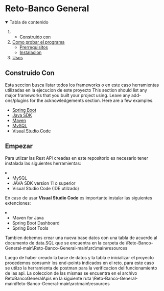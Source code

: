 # Reto-Banco General

<!-- TABLE OF CONTENTS -->
<details open="open">
  <summary>Tabla de contenido</summary>
  <ol>
    <li>
      <ul>
        <li><a href="#Construido con">Construido con</a></li>
      </ul>
    </li>
    <li>
      <a href="#Empezar">Como probar el programa</a>
      <ul>
        <li><a href="#Prerrequisitos">Prerrequisitos</a></li>
        <li><a href="#Instalacion">Instalacion</a></li>
      </ul>
    </li>
    <li><a href="#Usos">Usos</a></li>
  </ol>
</details>

## Construido Con
Esta seccion busca listar todos los frameworks  o en este caso herramientas utilizadas en la ejecucion de este proyecto
This section should list any major frameworks that you built your project using. Leave any add-ons/plugins for the acknowledgements section. Here are a few examples.
* [Spring Boot](https://spring.io/)
* [Java SDK](https://www.oracle.com/java/technologies/javase-downloads.html)
* [Maven](https://maven.apache.org/)
* [MySQL](https://www.mysql.com/)
* [Visual Studio Code](https://code.visualstudio.com/)

## Empezar

Para utilzar las Rest API creadas en este repositorio es necesario tener instalada las siguientes herramientas:

<li>
   <ul>
    <li>MySQL</a></li>
    <li>JAVA SDK version 11 o superior</a></li>
    <li>Visual Studio Code (IDE utilzado)</a></li>
</ul>
 </li>

En caso de usar **Visual Studio Code** es importante instalar las siguientes extenciones:
<li>
   <ul>
    <li>Maven for Java</a></li>
    <li>Spring Boot Dashboard</a></li>
    <li>Spring Boot Tools</a></li>
</ul>
 </li>
 
Tambien debemos crear una nueva base datos con una tabla de acuerdo al documento de data.SQL que se encuentra en la carpeta de \Reto-Banco-General-main\Reto-Banco-General-main\src\main\resources

Luego de haber creado la base de datos y la tabla e inicializar el proyecto procedemos consumir los end-points indicados en el reto, para este caso se utilzo la herramienta de postman para la verificacion del funcionamiento de las api. La coleccion de las mismas se encuentra en el archivo RetoBancoGeneralApis en la siguiente ruta \Reto-Banco-General-main\Reto-Banco-General-main\src\main\resources

 


